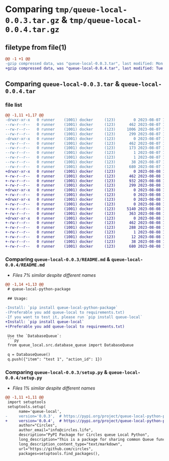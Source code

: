 # Comparing `tmp/queue-local-0.0.3.tar.gz` & `tmp/queue-local-0.0.4.tar.gz`

## filetype from file(1)

```diff
@@ -1 +1 @@
-gzip compressed data, was "queue-local-0.0.3.tar", last modified: Mon Aug  7 16:16:21 2023, max compression
+gzip compressed data, was "queue-local-0.0.4.tar", last modified: Tue Aug  8 12:29:33 2023, max compression
```

## Comparing `queue-local-0.0.3.tar` & `queue-local-0.0.4.tar`

### file list

```diff
@@ -1,11 +1,17 @@
-drwxr-xr-x   0 runner    (1001) docker     (123)        0 2023-08-07 16:16:21.939103 queue-local-0.0.3/
--rw-r--r--   0 runner    (1001) docker     (123)      462 2023-08-07 16:16:21.939103 queue-local-0.0.3/PKG-INFO
--rw-r--r--   0 runner    (1001) docker     (123)     1006 2023-08-07 16:15:54.000000 queue-local-0.0.3/README.md
--rw-r--r--   0 runner    (1001) docker     (123)      299 2023-08-07 16:15:54.000000 queue-local-0.0.3/pyproject.toml
-drwxr-xr-x   0 runner    (1001) docker     (123)        0 2023-08-07 16:16:21.939103 queue-local-0.0.3/queue_local.egg-info/
--rw-r--r--   0 runner    (1001) docker     (123)      462 2023-08-07 16:16:21.000000 queue-local-0.0.3/queue_local.egg-info/PKG-INFO
--rw-r--r--   0 runner    (1001) docker     (123)      173 2023-08-07 16:16:21.000000 queue-local-0.0.3/queue_local.egg-info/SOURCES.txt
--rw-r--r--   0 runner    (1001) docker     (123)        1 2023-08-07 16:16:21.000000 queue-local-0.0.3/queue_local.egg-info/dependency_links.txt
--rw-r--r--   0 runner    (1001) docker     (123)        1 2023-08-07 16:16:21.000000 queue-local-0.0.3/queue_local.egg-info/top_level.txt
--rw-r--r--   0 runner    (1001) docker     (123)       38 2023-08-07 16:16:21.939103 queue-local-0.0.3/setup.cfg
--rw-r--r--   0 runner    (1001) docker     (123)      680 2023-08-07 16:15:54.000000 queue-local-0.0.3/setup.py
+drwxr-xr-x   0 runner    (1001) docker     (123)        0 2023-08-08 12:29:33.192947 queue-local-0.0.4/
+-rw-r--r--   0 runner    (1001) docker     (123)      462 2023-08-08 12:29:33.192947 queue-local-0.0.4/PKG-INFO
+-rw-r--r--   0 runner    (1001) docker     (123)      932 2023-08-08 12:29:06.000000 queue-local-0.0.4/README.md
+-rw-r--r--   0 runner    (1001) docker     (123)      299 2023-08-08 12:29:06.000000 queue-local-0.0.4/pyproject.toml
+drwxr-xr-x   0 runner    (1001) docker     (123)        0 2023-08-08 12:29:33.192947 queue-local-0.0.4/queue_local/
+-rw-r--r--   0 runner    (1001) docker     (123)        0 2023-08-08 12:29:06.000000 queue-local-0.0.4/queue_local/__init__.py
+drwxr-xr-x   0 runner    (1001) docker     (123)        0 2023-08-08 12:29:33.192947 queue-local-0.0.4/queue_local/src/
+-rw-r--r--   0 runner    (1001) docker     (123)        0 2023-08-08 12:29:06.000000 queue-local-0.0.4/queue_local/src/__init__.py
+-rw-r--r--   0 runner    (1001) docker     (123)     5140 2023-08-08 12:29:06.000000 queue-local-0.0.4/queue_local/src/database_queue.py
+-rw-r--r--   0 runner    (1001) docker     (123)      363 2023-08-08 12:29:06.000000 queue-local-0.0.4/queue_local/src/our_queue.py
+drwxr-xr-x   0 runner    (1001) docker     (123)        0 2023-08-08 12:29:33.192947 queue-local-0.0.4/queue_local.egg-info/
+-rw-r--r--   0 runner    (1001) docker     (123)      462 2023-08-08 12:29:33.000000 queue-local-0.0.4/queue_local.egg-info/PKG-INFO
+-rw-r--r--   0 runner    (1001) docker     (123)      288 2023-08-08 12:29:33.000000 queue-local-0.0.4/queue_local.egg-info/SOURCES.txt
+-rw-r--r--   0 runner    (1001) docker     (123)        1 2023-08-08 12:29:33.000000 queue-local-0.0.4/queue_local.egg-info/dependency_links.txt
+-rw-r--r--   0 runner    (1001) docker     (123)       12 2023-08-08 12:29:33.000000 queue-local-0.0.4/queue_local.egg-info/top_level.txt
+-rw-r--r--   0 runner    (1001) docker     (123)       38 2023-08-08 12:29:33.192947 queue-local-0.0.4/setup.cfg
+-rw-r--r--   0 runner    (1001) docker     (123)      680 2023-08-08 12:29:06.000000 queue-local-0.0.4/setup.py
```

### Comparing `queue-local-0.0.3/README.md` & `queue-local-0.0.4/README.md`

 * *Files 7% similar despite different names*

```diff
@@ -1,14 +1,13 @@
 # queue-local-python-package
 
 ## Usage:
 
-Install: `pip install queue-local-python-package`  
-(Preferable you add queue-local to requirements.txt)
-If you want to test it, please run `pip install queue-local`
+Install: `pip install queue-local`  
+(Preferable you add queue-local to requirements.txt)  
 
 Use the `DatabaseQueue`:
 ```py
 from queue_local.src.database_queue import DatabaseQueue
 
 q = DatabaseQueue()
 q.push({"item": "test 1", "action_id": 1})
```

### Comparing `queue-local-0.0.3/setup.py` & `queue-local-0.0.4/setup.py`

 * *Files 1% similar despite different names*

```diff
@@ -1,11 +1,11 @@
 import setuptools
 setuptools.setup(
      name='queue-local',
-     version='0.0.3',  # https://pypi.org/project/queue-local-python-package/
+     version='0.0.4',  # https://pypi.org/project/queue-local-python-package/
      author="Circles",
      author_email="info@circles.life",
      description="PyPI Package for Circles queue Local Python",
      long_description="This is a package for sharing common Queue function used in different repositories",
      long_description_content_type="text/markdown",
      url="https://github.com/circles",
      packages=setuptools.find_packages(),
```

